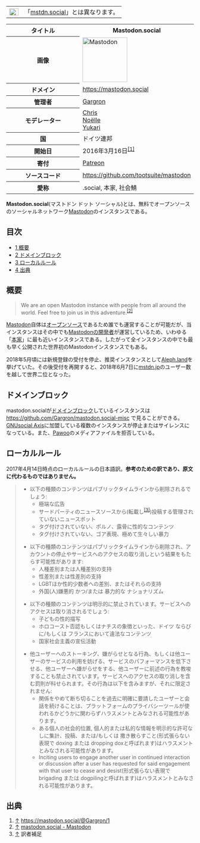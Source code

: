 <div>

<div>

|                                                                                                                                                                                                                                                                                                                                                        |                                                                  |
|--------------------------------------------------------------------------------------------------------------------------------------------------------------------------------------------------------------------------------------------------------------------------------------------------------------------------------------------------------|------------------------------------------------------------------|
| [<img src="/images/thumb/f/fb/Confusion_grey.svg/25px-Confusion_grey.svg.png" srcset="/images/thumb/f/fb/Confusion_grey.svg/38px-Confusion_grey.svg.png 1.5x, /images/thumb/f/fb/Confusion_grey.svg/50px-Confusion_grey.svg.png 2x" width="25" height="19" alt="曖昧さ回避" />](/%E3%83%95%E3%82%A1%E3%82%A4%E3%83%AB:Confusion_grey.svg "曖昧さ回避") | 「[mstdn.social](/Mstdn.social "Mstdn.social")」とは異なります。 |

</div>

<table>
<colgroup>
<col style="width: 50%" />
<col style="width: 50%" />
</colgroup>
<tbody>
<tr class="header">
<th>タイトル</th>
<th><strong>Mastodon.social</strong></th>
</tr>

<tr class="odd">
<th>画像</th>
<td><a href="/%E3%83%95%E3%82%A1%E3%82%A4%E3%83%AB:Mastodon_logo.png" title="Mastodon"><img src="/images/thumb/0/00/Mastodon_logo.png/120px-Mastodon_logo.png" srcset="/images/thumb/0/00/Mastodon_logo.png/180px-Mastodon_logo.png 1.5x, /images/0/00/Mastodon_logo.png 2x" width="120" height="120" alt="Mastodon" /></a></td>
</tr>
<tr class="even">
<th scope="row">ドメイン</th>
<td><a href="https://mastodon.social" rel="nofollow">https://mastodon.social</a></td>
</tr>
<tr class="odd">
<th scope="row">管理者</th>
<td><a href="https://mastodon.social/@Gargron" rel="nofollow">Gargron</a></td>
</tr>
<tr class="even">
<th scope="row">モデレーター</th>
<td><a href="https://mastodon.social/@CM_chrismartin" rel="nofollow">Chris</a><br />
<a href="https://mastodon.social/@CM_noelle" rel="nofollow">Noëlle</a><br />
<a href="https://mastodon.social/@Yukari" rel="nofollow">Yukari</a></td>
</tr>
<tr class="odd">
<th scope="row">国</th>
<td>ドイツ連邦</td>
</tr>
<tr class="even">
<th scope="row">開始日</th>
<td>2016年3月16日<sup><a href="#cite_note-1">[1]</a></sup></td>
</tr>
<tr class="odd">
<th scope="row">寄付</th>
<td><a href="https://www.patreon.com/user?u=619786" rel="nofollow">Patreon</a></td>
</tr>
<tr class="even">
<th scope="row">ソースコード</th>
<td><a href="https://github.com/tootsuite/mastodon" rel="nofollow">https://github.com/tootsuite/mastodon</a></td>
</tr>
<tr class="odd">
<th scope="row">愛称</th>
<td>.social, 本家, 社会鯖</td>
</tr>
</tbody>
</table>

**Mastodon.social**(マストドン ドット ソーシャル)とは、無料でオープンソースのソーシャルネットワーク[Mastodon](/Mastodon "Mastodon")のインスタンスである。

<div>

<div lang="ja" dir="ltr">

## 目次

</div>

-   [1 概要](#.E6.A6.82.E8.A6.81)
-   [2 ドメインブロック](#.E3.83.89.E3.83.A1.E3.82.A4.E3.83.B3.E3.83.96.E3.83.AD.E3.83.83.E3.82.AF)
-   [3 ローカルルール](#.E3.83.AD.E3.83.BC.E3.82.AB.E3.83.AB.E3.83.AB.E3.83.BC.E3.83.AB)
-   [4 出典](#.E5.87.BA.E5.85.B8)

</div>

## 概要

> We are an open Mastodon instance with people from all around the world. Feel free to join us in this adventure.<sup>[\[2\]](#cite_note-2)</sup>

[Mastodon](/Mastodon "Mastodon")自体は[オープンソース](/%E3%82%AA%E3%83%BC%E3%83%97%E3%83%B3%E3%82%BD%E3%83%BC%E3%82%B9 "オープンソース")であるため誰でも運営することが可能だが、当インスタンスはその中でも[Mastodonの開発者](/Eugen_Rochko "Eugen Rochko")が運営しているため、いわゆる「[本家](/%E6%9C%AC%E5%AE%B6 "本家")」に最も近いインスタンスである。したがって全インスタンスの中でも最も早く公開された世界初のMastodonインスタンスでもある。

2018年5月頃には新規登録の受付を停止、推奨インスタンスとして[Aleph.land](/Aleph.land "Aleph.land (存在しないページ)")を挙げていた。その後受付を再開すると、2018年6月7日に[mstdn.jp](/Mstdn.jp "Mstdn.jp")のユーザー数を越して世界二位となった。

## ドメインブロック

mastodon.socialが[ドメインブロック](/%E3%83%89%E3%83%A1%E3%82%A4%E3%83%B3%E3%83%96%E3%83%AD%E3%83%83%E3%82%AF "ドメインブロック")しているインスタンスは <a href="https://github.com/Gargron/mastodon.social-misc" rel="nofollow">https://github.com/Gargron/mastodon.social-misc</a> で見ることができる。[GNUsocial Axis](/GNUsocial_Axis "GNUsocial Axis")に加盟している複数のインスタンスが停止またはサイレンスになっている。また、[Pawoo](/Pawoo "Pawoo")のメディアファイルを拒否している。

## ローカルルール

2017年4月14日時点のローカルルールの日本語訳。**参考のための訳であり、原文に代わるものではありません。**

> -   以下の種類のコンテンツはパブリックタイムラインから削除されるでしょう:
>     -   極端な広告
>     -   サードパーティのニュースソースから(転載し<sup>[\[3\]](#cite_note-3)</sup>)投稿する管理されていないニュースボット
>     -   タグ付けされていない、ポルノ、露骨に性的なコンテンツ
>     -   タグ付けされていない、ゴア表現、極めて生々しい暴力
>
> <!-- -->
>
> -   以下の種類のコンテンツはパブリックタイムラインから削除され、アカウントの停止やサービスへのアクセスの取り消しという結果をもたらす可能性があります:
>     -   人種差別または人種差別の支持
>     -   性差別または性差別の支持
>     -   LGBTほか性的少数者への差別、またはそれらの支持
>     -   外国(人)嫌悪的 かつ/または 暴力的な ナショナリズム
>
> <!-- -->
>
> -   以下の種類のコンテンツは明示的に禁止されています。サービスへのアクセスは取り消されるでしょう:
>     -   子どもの性的描写
>     -   ホロコースト否認もしくはナチスの象徴といった、ドイツ ならびに/もしくは フランスにおいて違法なコンテンツ
>     -   国家社会主義の宣伝活動
>
> <!-- -->
>
> -   他ユーザーへのストーキング、嫌がらせとなる行為、もしくは他ユーザーのサービスの利用を妨げる、サービスのパフォーマンスを低下させる、他ユーザーへ嫌がらせをする、他ユーザーに前述の行為を教唆することも禁止されています。サービスへのアクセスの取り消しを含む罰則が科せられます。その行為は以下を含みますが、それに限定されません:
>     -   関係をやめて断ち切ることを過去に明確に要請したユーザーと会話を続けることは、プラットフォームのプライバシーツールが使われるかどうかに関わらずハラスメントとみなされる可能性があります。
>     -   ある個人の社会的位置, 個人的または私的な情報を明示的な許可なしに集計、投稿、または/もしくは 撒き散らすこと(形式張らない表現で doxing または dropping doxと呼ばれます)はハラスメントとみなされる可能性があります。
>     -   Inciting users to engage another user in continued interaction or discussion after a user has requested for said engagement with that user to cease and desist(形式張らない表現で brigading または dogpilingと呼ばれます)はハラスメントとみなされる可能性があります。

## 出典

<div>

1.  [↑](#cite_ref-1) <a href="https://mastodon.social/@Gargron/1" rel="nofollow">https://mastodon.social/@Gargron/1</a>
2.  [↑](#cite_ref-2) <a href="https://mastodon.social/about/more" rel="nofollow">mastodon.social - Mastodon</a>
3.  [↑](#cite_ref-3) 訳者補足

</div>

</div>
